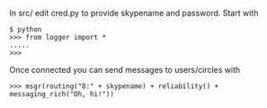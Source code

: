 In src/ edit cred.py to provide skypename and password. Start with 
```
$ python
>>> from logger import *
.....
>>>
```

Once connected you can send messages to users/circles with
```
>>> msgr(routing("8:" + skypename) + reliability() + messaging_rich("Oh, hi!"))
```
